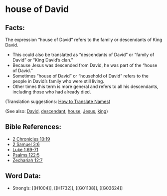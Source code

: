 # house of David

## Facts:

The expression “house of David” refers to the family or descendants of King David.

* This could also be translated as “descendants of David” or “family of David” or “King David’s clan.”
* Because Jesus was descended from David, he was part of the “house of David.”
* Sometimes “house of David” or “household of David” refers to the people in David’s family who were still living.
* Other times this term is more general and refers to all his descendants, including those who had already died.

(Translation suggestions: [How to Translate Names](../../translate/translate-names))

(See also: [David](../names/david.md), [descendant](../other/descendant.md), [house](../other/house.md), [Jesus](../kt/jesus.md), [king](../other/king.md))

## Bible References:

* [2 Chronicles 10:19](rc://en/tn/help/2ch/10/19)
* [2 Samuel 3:6](rc://en/tn/help/2sa/03/06)
* [Luke 1:69-71](rc://en/tn/help/luk/01/69)
* [Psalms 122:5](rc://en/tn/help/psa/122/05)
* [Zechariah 12:7](rc://en/tn/help/zec/12/07)

## Word Data:

* Strong’s: [[H1004]], [[H1732]], [[G01138]], [[G03624]]
